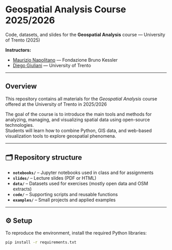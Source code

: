 # Geospatial Analysis Course 2025/2026

Code, datasets, and slides for the **Geospatial Analysis** course — University of Trento (2025)

**Instructors:**  
- [Maurizio Napolitano](https://github.com/napo) — Fondazione Bruno Kessler  
- [Diego Giuliani](https://webapps.unitn.it/du/it/Persona/PER0020867/Didattica) — University of Trento  

---

## Overview

This repository contains all materials for the *Geospatial Analysis* course offered at the University of Trento in 2025/2026

The goal of the course is to introduce the main tools and methods for analyzing, managing, and visualizing spatial data using open-source technologies.  
Students will learn how to combine Python, GIS data, and web-based visualization tools to explore geospatial phenomena.

---

## 🗂️ Repository structure

- **`notebooks/`** – Jupyter notebooks used in class and for assignments  
- **`slides/`** – Lecture slides (PDF or HTML)  
- **`data/`** – Datasets used for exercises (mostly open data and OSM extracts)  
- **`code/`** – Supporting scripts and reusable functions  
- **`examples/`** – Small projects and applied examples

---

## ⚙️ Setup

To reproduce the environment, install the required Python libraries:

```bash
pip install -r requirements.txt

